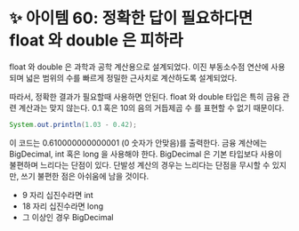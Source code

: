 # ✨ 아이템 60: 정확한 답이 필요하다면 float 와 double 은 피하라

float 와 double 은 과학과 공학 계산용으로 설계되었다. 이진 부동소수점 연산에 사용되며 넓은 범위의 수를 빠르게 정밀한 근사치로 계산하도록 설계되었다.

따라서, 정확한 결과가 필요할때 사용하면 안된다. float 와 double 타입은 특히 금융 관련 계산과는 맞지 않는다. 0.1 혹은 10의 음의 거듭제곱 수 를 표현할 수 없기 때문이다.

```java
System.out.println(1.03 - 0.42);
```

이 코드는 0.610000000000001 (0 숫자가 안맞음)를 출력한다. 금융 계산에는 BigDecimal, int 혹은 long 을 사용해야 한다. BigDecimal 은 기본 타입보다 사용이 불편하며 느리다는 단점이 있다. 단발성 계산의 경우는 느리다는 단점을 무시할 수 있지만, 쓰기 불편한 점은 아쉬움에 남을 것이다.

- 9 자리 십진수라면 int
- 18 자리 십진수라면 long
- 그 이상인 경우 BigDecimal
